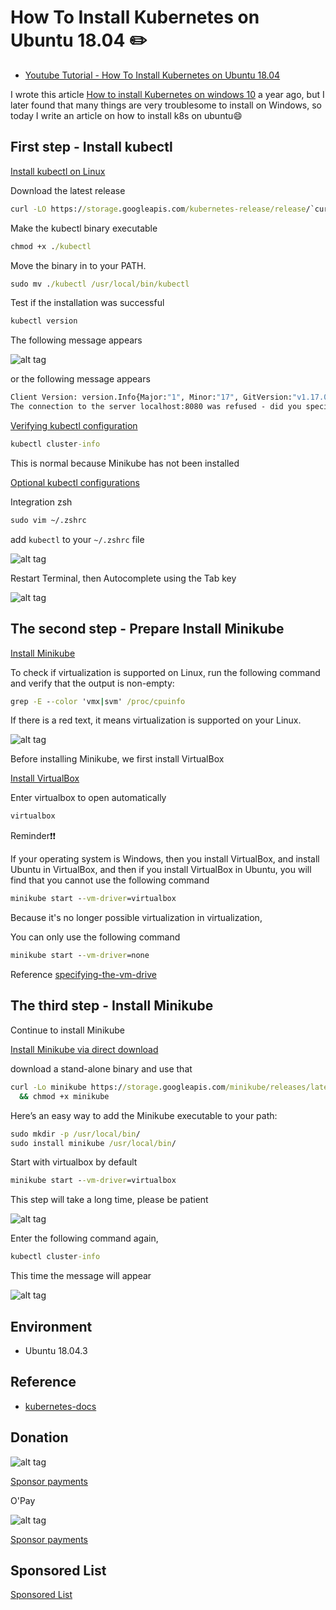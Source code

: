 # How To Install Kubernetes on Ubuntu 18.04 :pencil2:

* [Youtube Tutorial - How To Install Kubernetes on Ubuntu 18.04](https://youtu.be/Uz4dSmJbGEE)

I wrote this article [How to install Kubernetes on windows 10](https://github.com/twtrubiks/k8s-tutorial/tree/master/How_to_install_k8s_on_win10) a year ago, but I later found that many things are very troublesome to install on Windows, so today I write an article on how to install k8s on ubuntu:smile:

## First step - Install kubectl

[Install kubectl on Linux](https://kubernetes.io/docs/tasks/tools/install-kubectl/)

Download the latest release

```cmd
curl -LO https://storage.googleapis.com/kubernetes-release/release/`curl -s https://storage.googleapis.com/kubernetes-release/release/stable.txt`/bin/linux/amd64/kubectl
```

Make the kubectl binary executable

```cmd
chmod +x ./kubectl
```

Move the binary in to your PATH.

```cmd
sudo mv ./kubectl /usr/local/bin/kubectl
```

Test if the installation was successful

```cmd
kubectl version
```

The following message appears

![alt tag](https://i.imgur.com/K4yvehI.png)

or the following message appears

```cmd
Client Version: version.Info{Major:"1", Minor:"17", GitVersion:"v1.17.0", GitCommit:"70132b0f130acc0bed193d9ba59dd186f0e634cf", GitTreeState:"clean", BuildDate:"2019-12-07T21:20:10Z", GoVersion:"go1.13.4", Compiler:"gc", Platform:"linux/amd64"}
The connection to the server localhost:8080 was refused - did you specify the right host or port?
```

[Verifying kubectl configuration](https://kubernetes.io/docs/tasks/tools/install-kubectl/#verifying-kubectl-configuration)

```cmd
kubectl cluster-info
```

This is normal because Minikube has not been installed

[Optional kubectl configurations](https://kubernetes.io/docs/tasks/tools/install-kubectl/#optional-kubectl-configurations)

Integration zsh

```cmd
sudo vim ~/.zshrc
```

add `kubectl` to your `~/.zshrc` file

![alt tag](https://i.imgur.com/4sUtAO3.png)

Restart Terminal, then Autocomplete using the Tab key

![alt tag](https://i.imgur.com/8rTR6zX.png)

## The second step - Prepare Install Minikube

[Install Minikube](https://kubernetes.io/docs/tasks/tools/install-minikube/)

To check if virtualization is supported on Linux, run the following command and verify that the output is non-empty:

```cmd
grep -E --color 'vmx|svm' /proc/cpuinfo
```

If there is a red text, it means virtualization is supported on your Linux.

![alt tag](https://i.imgur.com/HpLnZaj.png)

Before installing Minikube, we first install VirtualBox

[Install VirtualBox](https://www.virtualbox.org/wiki/Linux_Downloads)

Enter virtualbox to open automatically

```cmd
virtualbox
```

Reminder:exclamation::exclamation:

If your operating system is Windows, then you install VirtualBox, and
install Ubuntu in VirtualBox, and then if you install VirtualBox in Ubuntu, you will find that you cannot use the following command

```cmd
minikube start --vm-driver=virtualbox
```

Because it's no longer possible virtualization in virtualization,


You can only use the following command

```cmd
minikube start --vm-driver=none
```

Reference [specifying-the-vm-drive](https://kubernetes.io/docs/setup/learning-environment/minikube/#specifying-the-vm-driver)

## The third step - Install Minikube

Continue to install Minikube

[Install Minikube via direct download](https://kubernetes.io/docs/tasks/tools/install-minikube/#install-minikube-via-direct-download)


download a stand-alone binary and use that

```cmd
curl -Lo minikube https://storage.googleapis.com/minikube/releases/latest/minikube-linux-amd64 \
  && chmod +x minikube
```

Here’s an easy way to add the Minikube executable to your path:

```cmd
sudo mkdir -p /usr/local/bin/
sudo install minikube /usr/local/bin/
```

Start with virtualbox by default

```cmd
minikube start --vm-driver=virtualbox
```

This step will take a long time, please be patient

![alt tag](https://i.imgur.com/6D2Fx70.png)

Enter the following command again,

```cmd
kubectl cluster-info
```

This time the message will appear

![alt tag](https://i.imgur.com/umFBo6p.png)

## Environment

* Ubuntu 18.04.3

## Reference

* [kubernetes-docs](https://kubernetes.io/docs/home/)

## Donation

![alt tag](https://payment.ecpay.com.tw/Upload/QRCode/201906/QRCode_672351b8-5ab3-42dd-9c7c-c24c3e6a10a0.png)

[Sponsor payments](http://bit.ly/2F7Jrha)

O'Pay

![alt tag](https://i.imgur.com/LRct9xa.png)

[Sponsor payments](https://payment.opay.tw/Broadcaster/Donate/9E47FDEF85ABE383A0F5FC6A218606F8)

## Sponsored List

[Sponsored List](https://github.com/twtrubiks/Thank-you-for-donate)
